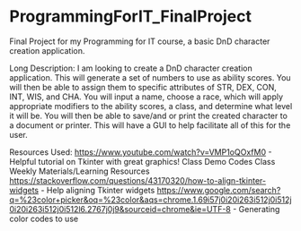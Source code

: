 # ProgrammingForIT_FinalProject
Final Project for my Programming for IT course, a basic DnD character creation application.

Long Description:
  I am looking to create a DnD character creation application. This will generate a set of numbers to use as ability scores. You will then be able to assign them to specific attributes of STR, DEX, CON, INT, WIS, and CHA. You will input a name, choose a race, which will apply appropriate modifiers to the ability scores, a class, and determine what level it will be. You will then be able to save/and or print the created character to a document or printer. This will have a GUI to help facilitate all of this for the user. 
  
Resources Used:
  https://www.youtube.com/watch?v=VMP1oQOxfM0 - Helpful tutorial on Tkinter with great graphics!
  Class Demo Codes
  Class Weekly Materials/Learning Resources
  https://stackoverflow.com/questions/43170320/how-to-align-tkinter-widgets - Help aligning Tkinter widgets
  https://www.google.com/search?q=%23color+picker&oq=%23color&aqs=chrome.1.69i57j0i20i263i512j0i512j0i20i263i512j0i512l6.2767j0j9&sourceid=chrome&ie=UTF-8 - Generating color codes to use
  
